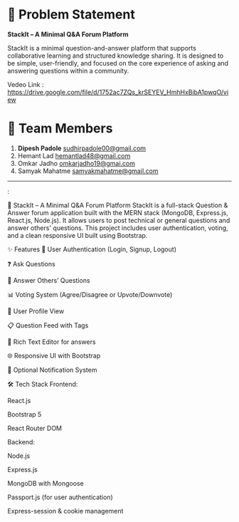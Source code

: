 # 📘 Problem Statement

**StackIt – A Minimal Q&A Forum Platform**

StackIt is a minimal question-and-answer platform that supports collaborative learning and structured knowledge sharing. It is designed to be simple, user-friendly, and focused on the core experience of asking and answering questions within a community.

Vedeo Link : https://drive.google.com/file/d/1752ac7ZQs_krSEYEV_HmhHxBibA1pwqO/view

# 👥 Team Members

1. **Dipesh Padole** sudhirpadole00@gmail.com
2. Hemant Lad hemantlad48@gmail.com
3. Omkar Jadho omkarjadho19@gmai.com
4. Samyak Mahatme samyakmahatme@gmail.com

---

:

📘 StackIt – A Minimal Q&A Forum Platform
StackIt is a full-stack Question & Answer forum application built with the MERN stack (MongoDB, Express.js, React.js, Node.js). It allows users to post technical or general questions and answer others' questions. This project includes user authentication, voting, and a clean responsive UI built using Bootstrap.

✨ Features
🔐 User Authentication (Login, Signup, Logout)

❓ Ask Questions

💬 Answer Others’ Questions

📊 Voting System (Agree/Disagree or Upvote/Downvote)

🧑 User Profile View

📋 Question Feed with Tags

📝 Rich Text Editor for answers

🌐 Responsive UI with Bootstrap

🔔 Optional Notification System

🛠️ Tech Stack
Frontend:

React.js

Bootstrap 5

React Router DOM

Backend:

Node.js

Express.js

MongoDB with Mongoose

Passport.js (for user authentication)

Express-session & cookie management



